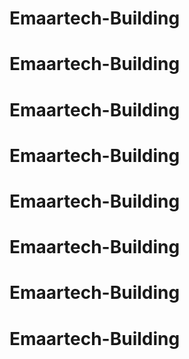 # Emaartech-Building
# Emaartech-Building
# Emaartech-Building
# Emaartech-Building
# Emaartech-Building
# Emaartech-Building
# Emaartech-Building
# Emaartech-Building
